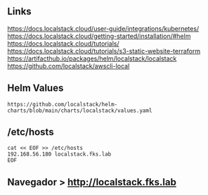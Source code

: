 ## Links
https://docs.localstack.cloud/user-guide/integrations/kubernetes/
https://docs.localstack.cloud/getting-started/installation/#helm
https://docs.localstack.cloud/tutorials/
https://docs.localstack.cloud/tutorials/s3-static-website-terraform
https://artifacthub.io/packages/helm/localstack/localstack
https://github.com/localstack/awscli-local

## Helm Values
```
https://github.com/localstack/helm-charts/blob/main/charts/localstack/values.yaml
```

## /etc/hosts
```
cat << EOF >> /etc/hosts
192.168.56.180 localstack.fks.lab
EOF
```

## Navegador > http://localstack.fks.lab
